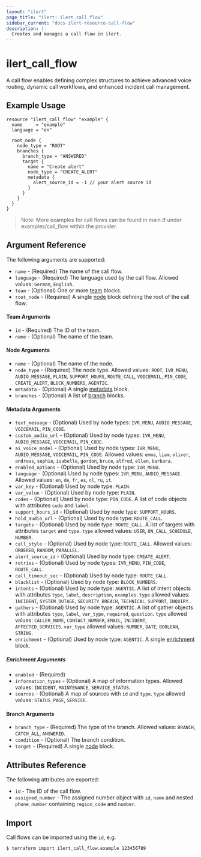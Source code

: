 ```yaml
---
layout: "ilert"
page_title: "ilert: ilert_call_flow"
sidebar_current: "docs-ilert-resource-call-flow"
description: |-
  Creates and manages a call flow in ilert.
---
```


# ilert_call_flow

A call flow enables defining complex structures to achieve advanced voice routing, dynamic call workflows, and enhanced incident call management.

## Example Usage

```hcl
resource "ilert_call_flow" "example" {
  name     = "example"
  language = "en"

  root_node {
    node_type = "ROOT"
    branches {
      branch_type = "ANSWERED"
      target {
        name = "Create alert"
        node_type = "CREATE_ALERT"
        metadata {
          alert_source_id = -1 // your alert source id
        }
      }
    }
  }
}
```

> Note: More examples for call flows can be found in main.tf under examples/call_flow within the provider.

## Argument Reference

The following arguments are supported:

- `name` - (Required) The name of the call flow.
- `language` - (Required) The language used by the call flow. Allowed values: `German`, `English`.
- `team` - (Optional) One or more [team](#team-arguments) blocks.
- `root_node` - (Required) A single [node](#node-arguments) block defining the root of the call flow.

#### Team Arguments

- `id` - (Required) The ID of the team.
- `name` - (Optional) The name of the team.

#### Node Arguments

- `name` - (Optional) The name of the node.
- `node_type` - (Required) The node type. Allowed values: `ROOT`, `IVR_MENU`, `AUDIO_MESSAGE`, `PLAIN`, `SUPPORT_HOURS`, `ROUTE_CALL`, `VOICEMAIL`, `PIN_CODE`, `CREATE_ALERT`, `BLOCK_NUMBERS`, `AGENTIC`.
- `metadata` - (Optional) A single [metadata](#metadata-arguments) block.
- `branches` - (Optional) A list of [branch](#branch-arguments) blocks.

#### Metadata Arguments

- `text_message` - (Optional) Used by node types: `IVR_MENU`, `AUDIO_MESSAGE`, `VOICEMAIL`, `PIN_CODE`.
- `custom_audio_url` - (Optional) Used by node types: `IVR_MENU`, `AUDIO_MESSAGE`, `VOICEMAIL`, `PIN_CODE`.
- `ai_voice_model` - (Optional) Used by node types: `IVR_MENU`, `AUDIO_MESSAGE`, `VOICEMAIL`, `PIN_CODE`. Allowed values: `emma`, `liam`, `oliver`, `andreas`, `sophie`, `isabelle`, `gordon`, `bruce`, `alfred`, `ellen`, `barbara`.
- `enabled_options` - (Optional) Used by node type: `IVR_MENU`.
- `language` - (Optional) Used by node types: `IVR_MENU`, `AUDIO_MESSAGE`. Allowed values: `en`, `de`, `fr`, `es`, `nl`, `ru`, `it`.
- `var_key` - (Optional) Used by node type: `PLAIN`.
- `var_value` - (Optional) Used by node type: `PLAIN`.
- `codes` - (Optional) Used by node type: `PIN_CODE`. A list of code objects with attributes `code` and `label`.
- `support_hours_id` - (Optional) Used by node type: `SUPPORT_HOURS`.
- `hold_audio_url` - (Optional) Used by node type: `ROUTE_CALL`.
- `targets` - (Optional) Used by node type: `ROUTE_CALL`. A list of targets with attributes `target` and `type`. `type` allowed values: `USER`, `ON_CALL_SCHEDULE`, `NUMBER`.
- `call_style` - (Optional) Used by node type: `ROUTE_CALL`. Allowed values: `ORDERED`, `RANDOM`, `PARALLEL`.
- `alert_source_id` - (Optional) Used by node type: `CREATE_ALERT`.
- `retries` - (Optional) Used by node types: `IVR_MENU`, `PIN_CODE`, `ROUTE_CALL`.
- `call_timeout_sec` - (Optional) Used by node type: `ROUTE_CALL`.
- `blacklist` - (Optional) Used by node type: `BLOCK_NUMBERS`.
- `intents` - (Optional) Used by node type: `AGENTIC`. A list of intent objects with attributes `type`, `label`, `description`, `examples`. `type` allowed values: `INCIDENT`, `SYSTEM_OUTAGE`, `SECURITY_BREACH`, `TECHNICAL_SUPPORT`, `INQUIRY`.
- `gathers` - (Optional) Used by node type: `AGENTIC`. A list of gather objects with attributes `type`, `label`, `var_type`, `required`, `question`. `type` allowed values: `CALLER_NAME`, `CONTACT_NUMBER`, `EMAIL`, `INCIDENT`, `AFFECTED_SERVICES`. `var_type` allowed values: `NUMBER`, `DATE`, `BOOLEAN`, `STRING`.
- `enrichment` - (Optional) Used by node type: `AGENTIC`. A single [enrichment](#enrichment-arguments) block.

##### Enrichment Arguments

- `enabled` - (Required)
- `information_types` - (Optional) A map of information types. Allowed values: `INCIDENT`, `MAINTENANCE`, `SERVICE_STATUS`.
- `sources` - (Optional) A map of sources with `id` and `type`. `type` allowed values: `STATUS_PAGE`, `SERVICE`.

#### Branch Arguments

- `branch_type` - (Required) The type of the branch. Allowed values: `BRANCH`, `CATCH_ALL`, `ANSWERED`.
- `condition` - (Optional) The branch condition.
- `target` - (Required) A single [node](#node-arguments) block.

## Attributes Reference

The following attributes are exported:

- `id` - The ID of the call flow.
- `assigned_number` - The assigned number object with `id`, `name` and nested `phone_number` containing `region_code` and `number`.

## Import

Call flows can be imported using the `id`, e.g.

```sh
$ terraform import ilert_call_flow.example 123456789
```
